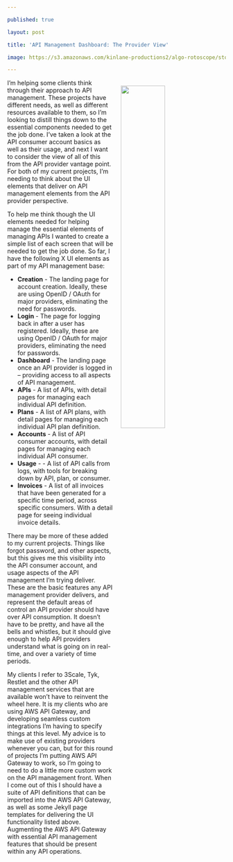 ---
published: true
layout: post
title: 'API Management Dashboard: The Provider View'
image: https://s3.amazonaws.com/kinlane-productions2/algo-rotoscope/stories/cargo-ship-on-sea_atari_missle.jpg
---

<p><img src="https://s3.amazonaws.com/kinlane-productions2/algo-rotoscope/stories/cargo-ship-on-sea_atari_missle.jpg" align="right" width="45%" style="padding: 15px;" />
<p>I’m helping some clients think through their approach to API management. These projects have different needs, as well as different resources available to them, so I’m looking to distill things down to the essential components needed to get the job done. I’ve taken a look at the API consumer account basics as well as their usage, and next I want to consider the view of all of this from the API provider vantage point. For both of my current projects, I’m needing to think about the UI elements that deliver on API management elements from the API provider perspective.

<p>To help me think though the UI elements needed for helping manage the essential elements of managing APIs I wanted to create a simple list of each screen that will be needed to get the job done. So far, I have the following X UI elements as part of my API management base:

<ul>
  <li><strong>Creation</strong> - The landing page for account creation. Ideally, these are using OpenID / OAuth for major providers, eliminating the need for passwords.</li>
  <li><strong>Login</strong> - The page for logging back in after a user has registered. Ideally, these are using OpenID / OAuth for major providers, eliminating the need for passwords.</li>
  <li><strong>Dashboard</strong> - The landing page once an API provider is logged in – providing access to all aspects of API management.</li>
  <li><strong>APIs</strong> - A list of APIs, with detail pages for managing each individual API definition.</li>
  <li><strong>Plans</strong> - A list of API plans, with detail pages for managing each individual API plan definition.</li>
  <li><strong>Accounts</strong> - A list of API consumer accounts, with detail pages for managing each individual API consumer.</li>
  <li><strong>Usage</strong> -  - A list of API calls from logs, with tools for breaking down by API, plan, or consumer.</li>
  <li><strong>Invoices</strong> - A list of all invoices that have been generated for a specific time period, across specific consumers. With a detail page for seeing individual invoice details.</li>
</ul>

<p>There may be more of these added to my current projects. Things like forgot password, and other aspects, but this gives me this visibility into the API consumer account, and usage aspects of the API management I’m trying deliver. These are the basic features any API management provider delivers, and represent the default areas of control an API provider should have over API consumption. It doesn’t have to be pretty, and have all the bells and whistles, but it should give enough to help API providers understand what is going on in real-time, and over a variety of time periods.

<p>My clients I refer to 3Scale, Tyk, Restlet and the other API management services that are available won’t have to reinvent the wheel here. It is my clients who are using AWS API Gateway, and developing seamless custom integrations I’m having to specify things at this level. My advice is to make use of existing providers whenever you can, but for this round of projects I’m putting AWS API Gateway to work, so I’m going to need to do a little more custom work on the API management front. When I come out of this I should have a suite of API definitions that can be imported into the AWS API Gateway, as well as some Jekyll page templates for delivering the UI functionality listed above. Augmenting the AWS API Gateway with essential API management features that should be present within any API operations.


